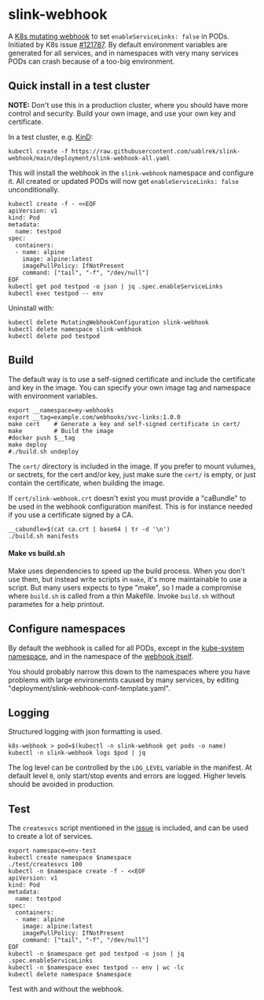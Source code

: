 # slink-webhook

A [K8s mutating webhook](
https://kubernetes.io/docs/reference/access-authn-authz/extensible-admission-controllers/) to set `enableServiceLinks: false` in PODs.
Initiated by K8s issue [#121787](
https://github.com/kubernetes/kubernetes/issues/121787). By default
environment variables are generated for all services, and in
namespaces with very many services PODs can crash because of a too-big
environment.

## Quick install in a test cluster

**NOTE:** Don't use this in a production cluster, where you should have
more control and security. Build your own image, and use your own key
and certificate.

In a test cluster, e.g. [KinD](https://kind.sigs.k8s.io/):
```
kubectl create -f https://raw.githubusercontent.com/uablrek/slink-webhook/main/deployment/slink-webhook-all.yaml
```

This will install the webhook in the `slink-webhook` namespace and
configure it. All created or updated PODs will now get
`enableServiceLinks: false` unconditionally.

```
kubectl create -f - <<EOF
apiVersion: v1
kind: Pod
metadata:
  name: testpod
spec:
  containers:
  - name: alpine
    image: alpine:latest
    imagePullPolicy: IfNotPresent
    command: ["tail", "-f", "/dev/null"]
EOF
kubectl get pod testpod -o json | jq .spec.enableServiceLinks
kubectl exec testpod -- env
```

Uninstall with:
```
kubectl delete MutatingWebhookConfiguration slink-webhook
kubectl delete namespace slink-webhook
kubectl delete pod testpod
```

## Build

The default way is to use a self-signed certificate and include the
certificate and key in the image. You can specify your own image tag
and namespace with environment variables.

```
export __namespace=my-webhooks
export __tag=example.com/webhooks/svc-links:1.0.0
make cert    # Generate a key and self-signed certificate in cert/
make         # Build the image
#docker push $__tag
make deploy
#./build.sh undeploy
```

The `cert/` directory is included in the image. If you prefer to mount
vulumes, or sectrets, for the cert and/or key, just make sure the
`cert/` is empty, or just contain the certificate, when building the image.

If `cert/slink-webhook.crt` doesn't exist you must provide a
"caBundle" to be used in the webhook configuration manifest. This is
for instance needed if you use a certificate signed by a CA.

```
__cabundle=$(cat ca.crt | base64 | tr -d '\n')
./build.sh manifests
```

#### Make vs build.sh

Make uses dependencies to speed up the build process. When you
don't use them, but instead write scripts in `make`, it's more
maintainable to use a script. But many users expects to type "make",
so I made a compromise where `build.sh` is called from a thin
Makefile. Invoke `build.sh` without parametes for a help printout.


## Configure namespaces

By default the webhook is called for all PODs, except in the
[kube-system namespace](https://kubernetes.io/docs/reference/access-authn-authz/extensible-admission-controllers/#avoiding-operating-on-the-kube-system-namespace),
and in the namespace of the [webhook itself](https://kubernetes.io/docs/reference/access-authn-authz/extensible-admission-controllers/#avoiding-deadlocks-in-self-hosted-webhooks).

You should probably narrow this down to the namespaces where you have
problems with large environemnts caused by many services, by editing
"deployment/slink-webhook-conf-template.yaml".


## Logging

Structured logging with json formatting is used.

```
k8s-webhook > pod=$(kubectl -n slink-webhook get pods -o name)
kubectl -n slink-webhook logs $pod | jq
```

The log level can be controlled by the `LOG_LEVEL` variable in the
manifest. At default level `0`, only start/stop events and errors are
logged. Higher levels should be avoided in production.


## Test

The `createsvcs` script mentioned in the [issue](
http://github.com/kubernetes/kubernetes/issues/121787) is included,
and can be used to create a lot of services.

```
export namespace=env-test
kubectl create namespace $namespace
./test/createsvcs 100
kubectl -n $namespace create -f - <<EOF
apiVersion: v1
kind: Pod
metadata:
  name: testpod
spec:
  containers:
  - name: alpine
    image: alpine:latest
    imagePullPolicy: IfNotPresent
    command: ["tail", "-f", "/dev/null"]
EOF
kubectl -n $namespace get pod testpod -o json | jq .spec.enableServiceLinks
kubectl -n $namespace exec testpod -- env | wc -lc
kubectl delete namespace $namespace
```

Test with and without the webhook.
